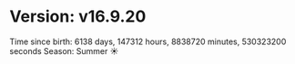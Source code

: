 # Version: v16.9.20
Time since birth: 6138 days, 147312 hours, 8838720 minutes, 530323200 seconds
Season: Summer ☀️
